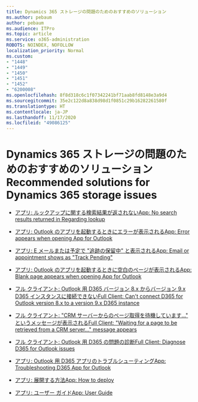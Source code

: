 ```yaml
---
title: Dynamics 365 ストレージの問題のためのおすすめのソリューション
ms.author: pebaum
author: pebaum
ms.audience: ITPro
ms.topic: article
ms.service: o365-administration
ROBOTS: NOINDEX, NOFOLLOW
localization_priority: Normal
ms.custom:
- "1448"
- "1449"
- "1450"
- "1451"
- "1452"
- "6200008"
ms.openlocfilehash: 8f8d318c6c1f07342241bf71aab8fd8148e3a9d4
ms.sourcegitcommit: 35e2c122d8a838d98d1f0851c29b16282261580f
ms.translationtype: HT
ms.contentlocale: ja-JP
ms.lasthandoff: 11/17/2020
ms.locfileid: "49086125"
---
```

# <a name="recommended-solutions-for-dynamics-365-storage-issues"></a><span data-ttu-id="4c0d3-102">Dynamics 365 ストレージの問題のためのおすすめのソリューション</span><span class="sxs-lookup"><span data-stu-id="4c0d3-102">Recommended solutions for Dynamics 365 storage issues</span></span>

* [<span data-ttu-id="4c0d3-103">アプリ: ルックアップに関する検索結果が返されない</span><span class="sxs-lookup"><span data-stu-id="4c0d3-103">App: No search results returned in Regarding lookup</span></span>](https://support.microsoft.com/help/4489111)

* [<span data-ttu-id="4c0d3-104">アプリ: Outlook のアプリを起動するときにエラーが表示される</span><span class="sxs-lookup"><span data-stu-id="4c0d3-104">App: Error appears when opening App for Outlook</span></span>](https://go.microsoft.com/fwlink/p/?linkid=2007021)

* [<span data-ttu-id="4c0d3-105">アプリ: E メールまたは予定で "追跡の保留中" と表示される</span><span class="sxs-lookup"><span data-stu-id="4c0d3-105">App: Email or appointment shows as "Track Pending"</span></span>](https://go.microsoft.com/fwlink/p/?linkid=2007022)

* [<span data-ttu-id="4c0d3-106">アプリ: Outlook のアプリを起動するときに空白のページが表示される</span><span class="sxs-lookup"><span data-stu-id="4c0d3-106">App: Blank page appears when opening App for Outlook</span></span>](https://go.microsoft.com/fwlink/p/?linkid=2007128)

* [<span data-ttu-id="4c0d3-107">フル クライアント: Outlook 用 D365 バージョン 8.x からバージョン 9.x D365 インスタンスに接続できない</span><span class="sxs-lookup"><span data-stu-id="4c0d3-107">Full Client: Can't connect D365 for Outlook version 8.x to a version 9.x D365 instance</span></span>](https://go.microsoft.com/fwlink/p/?linkid=2007023)

* [<span data-ttu-id="4c0d3-108">フル クライアント: "CRM サーバーからのページ取得を待機しています..." というメッセージが表示される</span><span class="sxs-lookup"><span data-stu-id="4c0d3-108">Full Client: "Waiting for a page to be retrieved from a CRM server..." message appears</span></span>](https://go.microsoft.com/fwlink/p/?linkid=2007129)

* [<span data-ttu-id="4c0d3-109">フル クライアント: Outlook 用 D365 の問題の診断</span><span class="sxs-lookup"><span data-stu-id="4c0d3-109">Full Client: Diagnose D365 for Outlook issues</span></span>](https://go.microsoft.com/fwlink/p/?linkid=2007024)

* [<span data-ttu-id="4c0d3-110">アプリ: Outlook 用 D365 アプリのトラブルシューティング</span><span class="sxs-lookup"><span data-stu-id="4c0d3-110">App: Troubleshooting D365 App for Outlook</span></span>](https://go.microsoft.com/fwlink/p/?linkid=2007025)

* [<span data-ttu-id="4c0d3-111">アプリ: 展開する方法</span><span class="sxs-lookup"><span data-stu-id="4c0d3-111">App: How to deploy</span></span>](https://go.microsoft.com/fwlink/p/?linkid=85)

* [<span data-ttu-id="4c0d3-112">アプリ: ユーザー ガイド</span><span class="sxs-lookup"><span data-stu-id="4c0d3-112">App: User Guide</span></span>](https://go.microsoft.com/fwlink/p/?linkid=857091)

